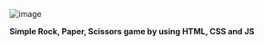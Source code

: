 ![image](https://github.com/semihdursungul/front-end-source-codes/assets/114025283/118fce75-8655-4121-bb52-f5cd21524985)

**Simple Rock, Paper, Scissors game by using HTML, CSS and JS**
